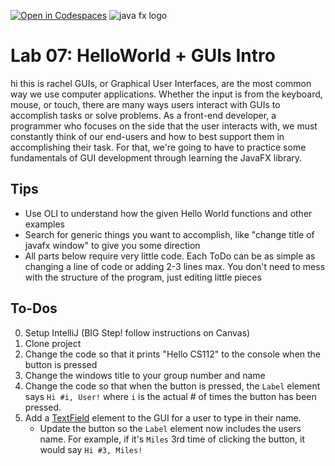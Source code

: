 [![Open in Codespaces](https://classroom.github.com/assets/launch-codespace-2972f46106e565e64193e422d61a12cf1da4916b45550586e14ef0a7c637dd04.svg)](https://classroom.github.com/open-in-codespaces?assignment_repo_id=16772806)
![java fx logo](https://imgur.com/pyTZgzk.jpg)

# Lab 07: HelloWorld + GUIs Intro
hi this is rachel
GUIs, or Graphical User Interfaces, are the most common way we use computer applications. Whether the input is from the
keyboard, mouse, or touch, there are many ways users interact with GUIs to accomplish tasks or solve problems. As a
front-end developer, a programmer who focuses on the side that the user interacts with, we must constantly think of our
end-users and how to best support them in accomplishing their task. For that, we're going to have to practice some
fundamentals of GUI development through learning the JavaFX library.

## Tips

- Use OLI to understand how the given Hello World functions and other examples
- Search for generic things you want to accomplish, like "change title of javafx window" to give you some direction
- All parts below require very little code. Each ToDo can be as simple as changing a line of code or adding 2-3 lines
  max. You don't need to mess with the structure of the program, just editing little pieces

## To-Dos

0. Setup IntelliJ (BIG Step! follow instructions on Canvas)
1. Clone project
2. Change the code so that it prints "Hello CS112" to the console when the button is pressed
3. Change the windows title to your group number and name
4. Change the code so that when the button is pressed, the `Label` element says `Hi #i, User!` where `i` is the actual #
   of times the button has been pressed.
5. Add a [TextField](https://docs.oracle.com/javase/8/javafx/api/javafx/scene/control/TextField.html) element to the GUI
   for a user to type in their name.
   - Update the button so the `Label` element now includes the users name. For example, if it's `Miles` 3rd time of
   clicking the button, it would say `Hi #3, Miles!`
